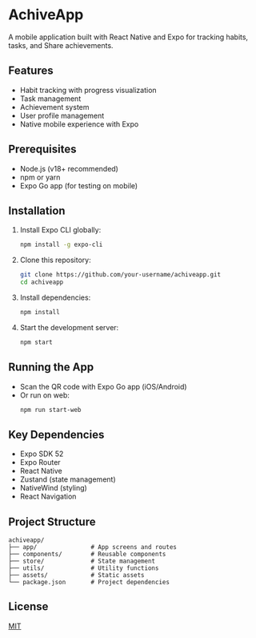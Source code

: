 # AchiveApp 

A mobile application built with React Native and Expo for tracking habits, tasks, and Share achievements.

## Features
- Habit tracking with progress visualization
- Task management
- Achievement system
- User profile management
- Native mobile experience with Expo

## Prerequisites
- Node.js (v18+ recommended)
- npm or yarn
- Expo Go app (for testing on mobile)

## Installation
1. Install Expo CLI globally:
   ```bash
   npm install -g expo-cli
   ```

2. Clone this repository:
   ```bash
   git clone https://github.com/your-username/achiveapp.git
   cd achiveapp
   ```

3. Install dependencies:
   ```bash
   npm install
   ```

4. Start the development server:
   ```bash
   npm start
   ```

## Running the App
- Scan the QR code with Expo Go app (iOS/Android)
- Or run on web:
  ```bash
  npm run start-web
  ```

## Key Dependencies
- Expo SDK 52
- Expo Router
- React Native
- Zustand (state management)
- NativeWind (styling)
- React Navigation

## Project Structure
```
achiveapp/
├── app/               # App screens and routes
├── components/        # Reusable components
├── store/             # State management
├── utils/             # Utility functions
├── assets/            # Static assets
└── package.json       # Project dependencies
```

## License
[MIT](LICENSE)
